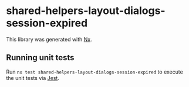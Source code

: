 # shared-helpers-layout-dialogs-session-expired

This library was generated with [Nx](https://nx.dev).

## Running unit tests

Run `nx test shared-helpers-layout-dialogs-session-expired` to execute the unit tests via [Jest](https://jestjs.io).
